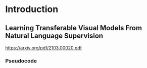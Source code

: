 # Introduction
## Learning Transferable Visual Models From Natural Language Supervision

https://arxiv.org/pdf/2103.00020.pdf

### Pseudocode
